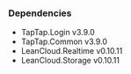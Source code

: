 ### Dependencies

- TapTap.Login v3.9.0
- TapTap.Common v3.9.0
- LeanCloud.Realtime v0.10.11
- LeanCloud.Storage v0.10.11